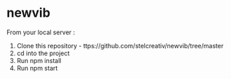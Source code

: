 # newvib

From your local server :
1. Clone this repository - ttps://github.com/stelcreativ/newvib/tree/master
2. cd into the project
3. Run npm install
4. Run npm start
